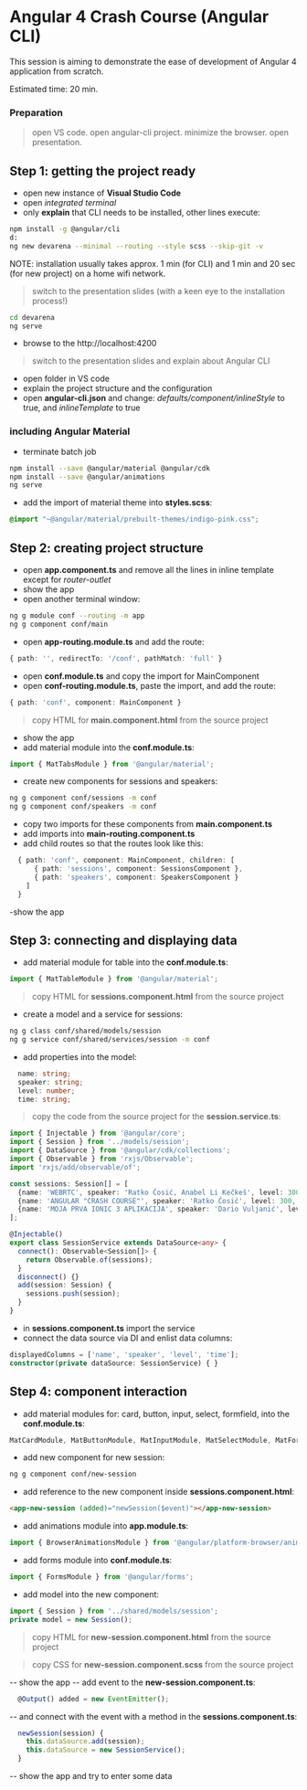 # Angular 4 Crash Course (Angular CLI)

This session is aiming to demonstrate the ease of development of Angular 4 application from scratch.

Estimated time: 20 min.

### Preparation 
> open VS code. open angular-cli project. minimize the browser. open presentation.

## Step 1: getting the project ready

- open new instance of **Visual Studio Code**
- open *integrated terminal*
- only **explain** that CLI needs to be installed, other lines execute:

```bash
npm install -g @angular/cli
d:
ng new devarena --minimal --routing --style scss --skip-git -v
```

NOTE: installation usually takes approx. 1 min (for CLI) and 1 min and 20 sec (for new project) on a home wifi network.

> switch to the presentation slides (with a keen eye to the installation process!)

```bash
cd devarena
ng serve
```
- browse to the http://localhost:4200

> switch to the presentation slides and explain about Angular CLI

- open folder in VS code 
- explain the project structure and the configuration
- open **angular-cli.json** and change: *defaults/component/inlineStyle* to true, and *inlineTemplate* to true

### including Angular Material

- terminate batch job

```bash
npm install --save @angular/material @angular/cdk
npm install --save @angular/animations
ng serve
```

- add the import of material theme into **styles.scss**:
```css
@import "~@angular/material/prebuilt-themes/indigo-pink.css";
```

## Step 2: creating project structure

- open **app.component.ts** and remove all the lines in inline template except for *router-outlet*
- show the app
- open another terminal window:

```bash
ng g module conf --routing -m app
ng g component conf/main
```

- open **app-routing.module.ts** and add the route: 
```typescript
{ path: '', redirectTo: '/conf', pathMatch: 'full' }
```
- open **conf.module.ts** and copy the import for MainComponent  
- open **conf-routing.module.ts**, paste the import, and add the route: 
```typescript
{ path: 'conf', component: MainComponent }
```

> copy HTML for **main.component.html** from the source project

- show the app
- add material module into the **conf.module.ts**:
```typescript
import { MatTabsModule } from '@angular/material';
```

- create new components for sessions and speakers:

```bash
ng g component conf/sessions -m conf
ng g component conf/speakers -m conf
```

- copy two imports for these components from **main.component.ts**
- add imports into **main-routing.component.ts** 
- add child routes so that the routes look like this:
```typescript
  { path: 'conf', component: MainComponent, children: [
      { path: 'sessions', component: SessionsComponent },
      { path: 'speakers', component: SpeakersComponent }
    ]
  }
```

-show the app

## Step 3: connecting and displaying data

- add material module for table into the **conf.module.ts**:
```typescript
import { MatTableModule } from '@angular/material';
```

> copy HTML for **sessions.component.html** from the source project

- create a model and a service for sessions:
```bash
ng g class conf/shared/models/session
ng g service conf/shared/services/session -m conf
```

- add properties into the model:

```typescript
  name: string;
  speaker: string;
  level: number;
  time: string;
```

> copy the code from the source project for the **session.service.ts**:

```typescript
import { Injectable } from '@angular/core';
import { Session } from '../models/session';
import { DataSource } from '@angular/cdk/collections';
import { Observable } from 'rxjs/Observable';
import 'rxjs/add/observable/of';

const sessions: Session[] = [
  {name: 'WEBRTC', speaker: 'Ratko Ćosić, Anabel Li Kečkeš', level: 300, time: '11:15 - 12:00'},
  {name: 'ANGULAR "CRASH COURSE"', speaker: 'Ratko Ćosić', level: 300, time: '16:15 - 16:35'},
  {name: 'MOJA PRVA IONIC 3 APLIKACIJA', speaker: 'Dario Vuljanić', level: 400, time: '16:40 - 17:00'}
];

@Injectable()
export class SessionService extends DataSource<any> {
  connect(): Observable<Session[]> {
    return Observable.of(sessions);
  }
  disconnect() {}
  add(session: Session) {
    sessions.push(session);
  }
}
```

- in **sessions.component.ts** import the service
- connect the data source via DI and enlist data columns:

```typescript
displayedColumns = ['name', 'speaker', 'level', 'time'];
constructor(private dataSource: SessionService) { }
```

## Step 4: component interaction

- add material modules for: card, button, input, select, formfield, into the **conf.module.ts**:
```typescript
MatCardModule, MatButtonModule, MatInputModule, MatSelectModule, MatFormFieldModule
```

- add new component for new session:

```bash
ng g component conf/new-session
```

- add reference to the new component inside **sessions.component.html**:
```html
<app-new-session (added)="newSession($event)"></app-new-session>
```

- add animations module into **app.module.ts**:

```typescript
import { BrowserAnimationsModule } from '@angular/platform-browser/animations';
```

- add forms module into **conf.module.ts**:

```typescript
import { FormsModule } from '@angular/forms';

```

- add model into the new component: 

```typescript
import { Session } from '../shared/models/session';
private model = new Session();
```

> copy HTML for **new-session.component.html** from the source project

> copy CSS for **new-session.component.scss** from the source project

-- show the app
-- add event to the **new-session.component.ts**: 

```typescript
  @Output() added = new EventEmitter();
```

-- and connect with the event with a method in the **sessions.component.ts**:

```typescript
  newSession(session) {
    this.dataSource.add(session);
    this.dataSource = new SessionService();
  }
```

-- show the app and try to enter some data

